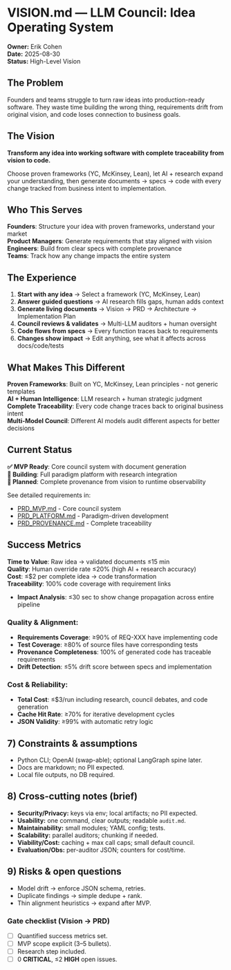# VISION.md — LLM Council: Idea Operating System

**Owner:** Erik Cohen  
**Date:** 2025-08-30  
**Status:** High-Level Vision

## The Problem

Founders and teams struggle to turn raw ideas into production-ready software. They waste time building the wrong thing, requirements drift from original vision, and code loses connection to business goals.

## The Vision

**Transform any idea into working software with complete traceability from vision to code.**

Choose proven frameworks (YC, McKinsey, Lean), let AI + research expand your understanding, then generate documents → specs → code with every change tracked from business intent to implementation.

## Who This Serves

**Founders**: Structure your idea with proven frameworks, understand your market  
**Product Managers**: Generate requirements that stay aligned with vision  
**Engineers**: Build from clear specs with complete provenance  
**Teams**: Track how any change impacts the entire system

## The Experience

1. **Start with any idea** → Select a framework (YC, McKinsey, Lean)
2. **Answer guided questions** → AI research fills gaps, human adds context  
3. **Generate living documents** → Vision → PRD → Architecture → Implementation Plan
4. **Council reviews & validates** → Multi-LLM auditors + human oversight
5. **Code flows from specs** → Every function traces back to requirements
6. **Changes show impact** → Edit anything, see what it affects across docs/code/tests

## What Makes This Different

**Proven Frameworks**: Built on YC, McKinsey, Lean principles - not generic templates  
**AI + Human Intelligence**: LLM research + human strategic judgment  
**Complete Traceability**: Every code change traces back to original business intent  
**Multi-Model Council**: Different AI models audit different aspects for better decisions  

## Current Status

**✅ MVP Ready**: Core council system with document generation  
**🔄 Building**: Full paradigm platform with research integration  
**🔮 Planned**: Complete provenance from vision to runtime observability

See detailed requirements in:
- [PRD_MVP.md](./PRD_MVP.md) - Core council system
- [PRD_PLATFORM.md](./PRD_PLATFORM.md) - Paradigm-driven development  
- [PRD_PROVENANCE.md](./PRD_PROVENANCE.md) - Complete traceability

## Success Metrics

**Time to Value**: Raw idea → validated documents ≤15 min  
**Quality**: Human override rate ≤20% (high AI + research accuracy)  
**Cost**: ≤$2 per complete idea → code transformation  
**Traceability**: 100% code coverage with requirement links
- **Impact Analysis**: ≤30 sec to show change propagation across entire pipeline

### **Quality & Alignment:**
- **Requirements Coverage**: ≥90% of REQ-XXX have implementing code
- **Test Coverage**: ≥80% of source files have corresponding tests  
- **Provenance Completeness**: 100% of generated code has traceable requirements
- **Drift Detection**: ≤5% drift score between specs and implementation

### **Cost & Reliability:**
- **Total Cost**: ≤$3/run including research, council debates, and code generation
- **Cache Hit Rate**: ≥70% for iterative development cycles
- **JSON Validity**: ≥99% with automatic retry logic

## 7) Constraints & assumptions

- Python CLI; OpenAI (swap-able); optional LangGraph spine later.
- Docs are markdown; no PII expected.
- Local file outputs, no DB required.

## 8) Cross-cutting notes (brief)

- **Security/Privacy:** keys via env; local artifacts; no PII expected.
- **Usability:** one command, clear outputs; readable `audit.md`.
- **Maintainability:** small modules; YAML config; tests.
- **Scalability:** parallel auditors; chunking if needed.
- **Viability/Cost:** caching + max call caps; small default council.
- **Evaluation/Obs:** per-auditor JSON; counters for cost/time.

## 9) Risks & open questions

- Model drift → enforce JSON schema, retries.
- Duplicate findings → simple dedupe + rank.
- Thin alignment heuristics → expand after MVP.

### Gate checklist (Vision → PRD)

- [ ] Quantified success metrics set.
- [ ] MVP scope explicit (3–5 bullets).
- [ ] Research step included.
- [ ] 0 **CRITICAL**, ≤2 **HIGH** open issues.
